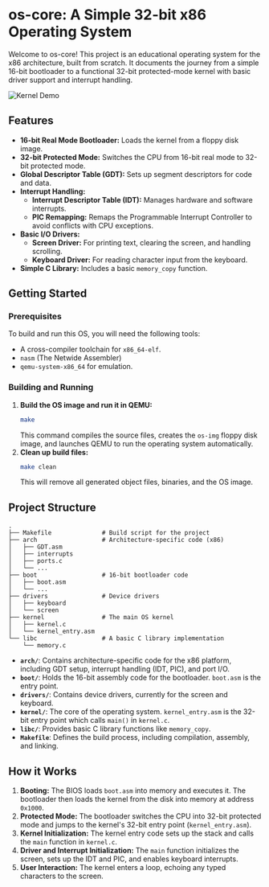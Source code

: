 # os-core: A Simple 32-bit x86 Operating System

Welcome to os-core! This project is an educational operating system for the x86 architecture, built from scratch. It documents the journey from a simple 16-bit bootloader to a functional 32-bit protected-mode kernel with basic driver support and interrupt handling.

![Kernel Demo](https://natneam.github.io/kernel-at-work.gif)

## Features

*   **16-bit Real Mode Bootloader:** Loads the kernel from a floppy disk image.
*   **32-bit Protected Mode:** Switches the CPU from 16-bit real mode to 32-bit protected mode.
*   **Global Descriptor Table (GDT):** Sets up segment descriptors for code and data.
*   **Interrupt Handling:**
    *   **Interrupt Descriptor Table (IDT):** Manages hardware and software interrupts.
    *   **PIC Remapping:** Remaps the Programmable Interrupt Controller to avoid conflicts with CPU exceptions.
*   **Basic I/O Drivers:**
    *   **Screen Driver:** For printing text, clearing the screen, and handling scrolling.
    *   **Keyboard Driver:** For reading character input from the keyboard.
*   **Simple C Library:** Includes a basic `memory_copy` function.

## Getting Started

### Prerequisites

To build and run this OS, you will need the following tools:

*   A cross-compiler toolchain for `x86_64-elf`.
*   `nasm` (The Netwide Assembler)
*   `qemu-system-x86_64` for emulation.

### Building and Running

1.  **Build the OS image and run it in QEMU:**
    ```bash
    make
    ```
    This command compiles the source files, creates the `os-img` floppy disk image, and launches QEMU to run the operating system automatically.
2.  **Clean up build files:**
    ```bash
    make clean
    ```
    This will remove all generated object files, binaries, and the OS image.

## Project Structure

```
.
├── Makefile              # Build script for the project
├── arch                  # Architecture-specific code (x86)
│   ├── GDT.asm
│   ├── interrupts
│   ├── ports.c
│   └── ...
├── boot                  # 16-bit bootloader code
│   ├── boot.asm
│   └── ...
├── drivers               # Device drivers
│   ├── keyboard
│   └── screen
├── kernel                # The main OS kernel
│   ├── kernel.c
│   └── kernel_entry.asm
└── libc                  # A basic C library implementation
    └── memory.c
```

*   **`arch/`**: Contains architecture-specific code for the x86 platform, including GDT setup, interrupt handling (IDT, PIC), and port I/O.
*   **`boot/`**: Holds the 16-bit assembly code for the bootloader. `boot.asm` is the entry point.
*   **`drivers/`**: Contains device drivers, currently for the screen and keyboard.
*   **`kernel/`**: The core of the operating system. `kernel_entry.asm` is the 32-bit entry point which calls `main()` in `kernel.c`.
*   **`libc/`**: Provides basic C library functions like `memory_copy`.
*   **`Makefile`**: Defines the build process, including compilation, assembly, and linking.

## How it Works

1.  **Booting:** The BIOS loads `boot.asm` into memory and executes it. The bootloader then loads the kernel from the disk into memory at address `0x1000`.
2.  **Protected Mode:** The bootloader switches the CPU into 32-bit protected mode and jumps to the kernel's 32-bit entry point (`kernel_entry.asm`).
3.  **Kernel Initialization:** The kernel entry code sets up the stack and calls the `main` function in `kernel.c`.
4.  **Driver and Interrupt Initialization:** The `main` function initializes the screen, sets up the IDT and PIC, and enables keyboard interrupts.
5.  **User Interaction:** The kernel enters a loop, echoing any typed characters to the screen.
